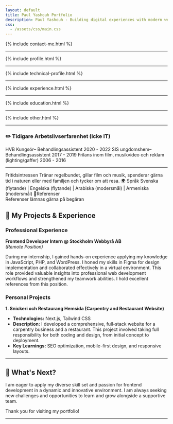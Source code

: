 ```yaml
---
layout: default
title: Paul Yashouh Portfolio
description: Paul Yashouh - Building digital experiences with modern web technologies. Portfolio featuring full-stack projects and development expertise
css:
  - /assets/css/main.css
---
```


{% include contact-me.html %}

---

{% include profile.html %}

---

{% include technical-profile.html %}

---

{% include experience.html %}

---

{% include education.html %}

---

{% include other.html %}

---

### ✏️ Tidigare Arbetslivserfarenhet (Icke IT)

HVB Kungsör– Behandlingsassistent 2020 - 2022 SIS ungdomshem– Behandlingsassistent 2017 - 2019
Frilans inom film, musikvideo och reklam (lighting/gaffer) 2006 - 2016

---

Fritidsintressen
Tränar regelbundet, gillar film och musik, spenderar gärna tid i naturen eller med familjen och tycker om att resa.
🌍 Språk
Svenska (flytande) | Engelska (flytande) | Arabiska (modersmål) | Armeniska (modersmål)
📌Referenser  
Referenser lämnas gärna på begäran

## 🚀 My Projects & Experience

### Professional Experience

**Frontend Developer Intern @ Stockholm Webbyrå AB**  
_(Remote Position)_

During my internship, I gained hands-on experience applying my knowledge in JavaScript, PHP, and WordPress. I honed my skills in Figma for design implementation and collaborated effectively in a virtual environment. This role provided valuable insights into professional web development workflows and strengthened my teamwork abilities. I hold excellent references from this position.

### Personal Projects

**1. Snickeri och Restaurang Hemsida (Carpentry and Restaurant Website)**

- **Technologies:** Next.js, Tailwind CSS
- **Description:** I developed a comprehensive, full-stack website for a carpentry business and a restaurant. This project involved taking full responsibility for both coding and design, from initial concept to deployment.
- **Key Learnings:** SEO optimization, mobile-first design, and responsive layouts.

---

## 🎯 What's Next?

I am eager to apply my diverse skill set and passion for frontend development in a dynamic and innovative environment. I am always seeking new challenges and opportunities to learn and grow alongside a supportive team.

Thank you for visiting my portfolio!

---

<!-- Optional profile image -->
<!-- <img src="assets/images/examens-bild.png" alt="Paul Yashouh's Photo" width="200" style="border-radius: 50%;"> -->

